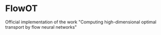 # FlowOT
 Official implementation of the work "Computing high-dimensional optimal transport by flow neural networks"
